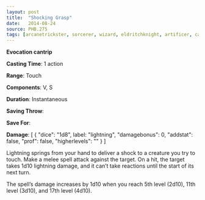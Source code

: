 ```yaml
---
layout: post
title:  "Shocking Grasp"
date:   2014-08-24
source: PHB.275
tags: [arcanetrickster, sorcerer, wizard, eldritchknight, artificer, cantrip, evocation]
---
```


**Evocation cantrip**

**Casting Time**: 1 action

**Range**: Touch

**Components**: V, S

**Duration**: Instantaneous

**Saving Throw**:

**Save For**:

**Damage**: [ { "dice": "1d8", label: "lightning", "damagebonus": 0, "addstat": false, "prof": false, "higherlevels": "" } ]

Lightning springs from your hand to deliver a shock to a creature you try to touch. Make a melee spell attack against the target. On a hit, the target takes 1d10 lightning damage, and it can’t take reactions until the start of its next turn.

The spell’s damage increases by 1d10 when you reach 5th level (2d10), 11th level (3d10), and 17th level (4d10).